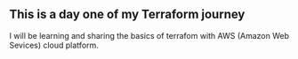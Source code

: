 ## This is a day one of my Terraform journey

I will be learning and sharing the basics of terrafom with AWS (Amazon Web Sevices) cloud platform.